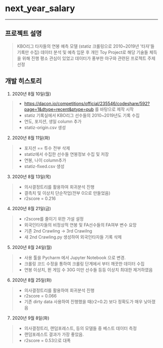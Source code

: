 # next_year_salary
--------------
## 프로젝트 설명
> KBO리그 타자들의 연봉 예측 모델 (statiz 크롤링으로 2010~2019년 '타자'들 기록만 수집)
> 데이터 분석 및 예측 입문 후 개인 Toy Project로 해당 기술들 체득을 위해 진행
> 평소 관심이 있었고 데이터가 풍부한 야구와 관련된 프로젝트 주제 선정

## 개발 히스토리
 1. 2020년 8월 10일(월)
 > + https://dacon.io/competitions/official/235546/codeshare/592?page=1&dtype=recent&ptype=pub 를 바탕으로 제작 시작
 > + statiz 기록실에서 KBO리그 선수들의 2010~2019년도 기록 수집
 > + 연도, 포지션, 생일 column 추가
 > + statiz-origin.csv 생성
 
 2. 2020년 8월 11일(화)
 > + 포지션 == 투수 전부 삭제
 > + statiz에서 수집한 선수들 연봉정보 수집 및 저장
 > + 연봉, 나이 column추가
 > + statiz-fixed.csv 생성
 
 3. 2020년 8월 13일(목)
 > + 의사결정트리를 활용하여 회귀분석 진행
 > + 결측치 및 이상치 단순작업(전부 0으로 만들었음)
 > + r2score = 0.216

 4. 2020년 8월 21일(금)
 > + r2score를 줄이기 위한 가설 설정
 > + 외국인타자들의 비정상적 연봉 및 FA선수들의 FA여부 변수 요망
 > + 기존 2nd Crawling -> 3rd Crawilng
 > + 새 2nd Crawling.py 생성하여 외국인타자들 기록 삭제
 
 5. 2020년 8월 24일(월)
 > + 사용 툴을 Pycharm 에서 Jupyter Notebook 으로 변경.
 > + 크롤링 코드 수정을 통하여 크롤링 단계에서 부터 깨끗한 데이터 수집
 > + 연봉 이상치, 뛴 게임 수 30G 미만 선수들 등등 이상치 최대한 제거하였음
 
 6. 2020년 8월 25일(화)
 > + 의사결정트리를 활용하여 회귀분석 진행
 > + r2score = 0.066
 > + 기존 dirty data 사용하여 진행했을 때(r2=0.2) 보다 정확도가 매우 낮아졌음
 
 7. 2020년 9월 8일(화)
 > + 의사결정트리, 랜덤포레스트, 등의 모델들 중 베스트 데이터 측정
 > + 랜덤포레스트 결과가 가장 좋았음.
 > + r2score = 0.53으로 대폭 
